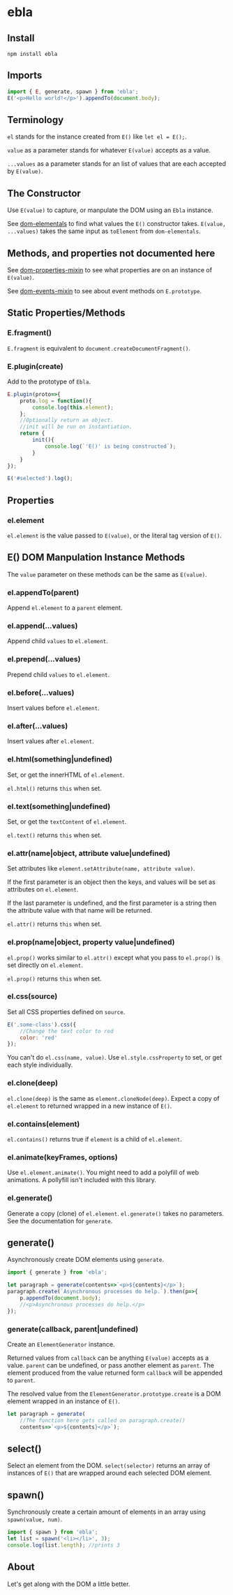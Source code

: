 ebla
====

Install
------

`npm install ebla`

Imports
-----

```javascript
import { E, generate, spawn } from 'ebla';
E('<p>Hello world!</p>').appendTo(document.body);
```

Terminology
---------

`el` stands for the instance created from `E()` like `let el = E();`.

`value` as a parameter stands for whatever `E(value)` accepts as a value.

`...values` as a parameter stands for an list of values that are each accepted by `E(value)`.


The Constructor
--------------

Use `E(value)` to capture, or manpulate the DOM using an `Ebla` instance.

See [dom-elementals](https://github.com/hollowdoor/dom_elementals) to find what values the `E()` constructor takes. `E(value, ...values)` takes the same input as `toElement` from `dom-elementals`.

Methods, and properties not documented here
------------------------------

See [dom-properties-mixin](https://github.com/hollowdoor/dom_properties_mixin) to see what properties are on an instance of `E(value)`.

See [dom-events-mixin](https://github.com/hollowdoor/dom_events_mixin) to see about event methods on `E.prototype`.

Static Properties/Methods
------------

### E.fragment()

`E.fragment` is equivalent to `document.createDocumentFragment()`.

### E.plugin(create)

Add to the prototype of `Ebla`.

```javascript
E.plugin(proto=>{
    proto.log = function(){
        console.log(this.element);
    };
    //Optionally return an object.
    //init will be run on instantiation.
    return {
        init(){
            console.log(`'E()' is being constructed`);
        }
    }
});

E('#selected').log();
```

Properties
---------

### el.element

`el.element` is the value passed to `E(value)`, or the literal tag version of `E()`.


E() DOM Manpulation Instance Methods
-----------------------

The `value` parameter on these methods can be the same as `E(value)`.

### el.appendTo(parent)

Append `el.element` to a `parent` element.

### el.append(...values)

Append child `values` to `el.element`.

### el.prepend(...values)

Prepend child `values` to `el.element`.

### el.before(...values)

Insert values before `el.element`.

### el.after(...values)

Insert values after `el.element`.

### el.html(something|undefined)

Set, or get the innerHTML of `el.element`.

`el.html()` returns `this` when set.

### el.text(something|undefined)

Set, or get the `textContent` of `el.element`.

`el.text()` returns `this` when set.

### el.attr(name|object, attribute value|undefined)

Set attributes like `element.setAttribute(name, attribute value)`.

If the first parameter is an object then the keys, and values will be set as attributes on `el.element`.

If the last parameter is undefined, and the first parameter is a string then the attribute value with that name will be returned.

`el.attr()` returns `this` when set.

### el.prop(name|object, property value|undefined)

`el.prop()` works similar to `el.attr()` except what you pass to `el.prop()` is set directly on `el.element`.

`el.prop()` returns `this` when set.

### el.css(source)

Set all CSS properties defined on `source`.

```javascript
E('.some-class').css({
    //Change the text color to red
    color: 'red'
});
```

You can't do `el.css(name, value)`. Use `el.style.cssProperty` to set, or get each style individually.

### el.clone(deep)

`el.clone(deep)` is the same as `element.cloneNode(deep)`. Expect a copy of `el.element` to returned wrapped in a new instance of `E()`.

### el.contains(element)

`el.contains()` returns true if `element` is a child of `el.element`.

### el.animate(keyFrames, options)

Use `el.element.animate()`. You might need to add a polyfill of web animations. A pollyfill isn't included with this library.

### el.generate()

Generate a copy (clone) of `el.element`. `el.generate()` takes no parameters. See the documentation for `generate`.

generate()
-------

Asynchronously create DOM elements using `generate`.

```javascript
import { generate } from 'ebla';

let paragraph = generate(contents=>`<p>${contents}</p>`);
paragraph.create(`Asynchronous processes do help.`).then(p=>{
    p.appendTo(document.body);
    //<p>Asynchronous processes do help.</p>
});
```

### generate(callback, parent|undefined)

Create an `ElementGenerator` instance.

Returned values from `callback` can be anything `E(value)` accepts as a value. `parent` can be undefined, or pass another element as `parent`. The element produced from the value returned form `callback` will be appended to `parent`.

The resolved value from the `ElementGenerator.prototype.create` is a DOM element wrapped in an instance of `E()`.

```javascript
let paragraph = generate(
    //The function here gets called on paragraph.create()
    contents=>`<p>${contents}</p>`);
```

select()
------

Select an element from the DOM. `select(selector)` returns an array of instances of `E()` that are wrapped around each selected DOM element.

spawn()
-----

Synchronously create a certain amount of elements in an array using `spawn(value, num)`.

```javascript
import { spawn } from 'ebla';
let list = spawn('<li></li>', 3);
console.log(list.length); //prints 3
```

About
---

Let's get along with the DOM a little better.
